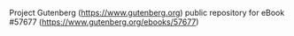 Project Gutenberg (https://www.gutenberg.org) public repository for
eBook #57677 (https://www.gutenberg.org/ebooks/57677)
